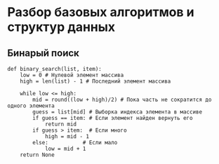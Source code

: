 # Разбор базовых алгоритмов и структур данных

Бинарый поиск
------------------------
```
def binary_search(list, item):
    low = 0 # Нулевой элемент массива
    high = len(list) - 1 # Последний элемент массива

    while low <= high: 
        mid = round((low + high)/2) # Пока часть не сократится до одного элемента
        guess = list[mid] # Выборка индекса элемента в массиве
        if guess == item: # Если элемент найден вернуть его
            return mid
        if guess > item:  # Если много
            high = mid - 1
        else:           # Если мало
            low = mid + 1
    return None
```

